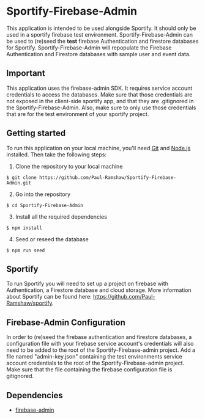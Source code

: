 # Sportify-Firebase-Admin

This application is intended to be used alongside Sportify. It should only be used in a sportify firebase test environment. Sportify-Firebase-Admin can be used to (re)seed the **test** firebase Authentication and firestore databases for Sportify.  Sportify-Firebase-Admin will repopulate the Firebase Authentication and Firestore databases with sample user and event data.

## Important

This application uses the firebase-admin SDK.  It requires service account credentials to access the databases.  Make sure that those credentials are not exposed in the client-side sportify app, and that they are .gitignored in the Sportify-Firebase-Admin.  Also, make sure to only use those credentials that are for the test environment of your sportify project.

## Getting started

To run this application on your local machine, you'll need [Git](https://git-scm.com/) and [Node.js](https://nodejs.org/en/download/) installed. Then take the following steps:

1. Clone the repository to your local machine

```
$ git clone https://github.com/Paul-Ramshaw/Sportify-Firebase-Admin.git
```

2. Go into the repository

```
$ cd Sportify-Firebase-Admin
```

3. Install all the required dependencies

```
$ npm install
```

4. Seed or reseed the database 

```
$ npm run seed
```

## Sportify

To run Sportify you will need to set up a project on firebase with Authentication, a Firestore database and cloud storage.
More information about Sportify can be found here: https://github.com/Paul-Ramshaw/sportify.  

## Firebase-Admin Configuration

In order to (re)seed the firebase authentication and firestore databases, a configuration file with your firebase service account's credentials will also need to be added to the root of the Sportify-Firebase-admin project.  Add a file named "admin-key.json" containing the test environments service account credentials to the root of the Sportify-Firebase-admin project.  Make sure that the file containing the firebase configuration file is gitignored.

## Dependencies

- [firebase-admin](https://www.npmjs.com/package/firebase-admin)

